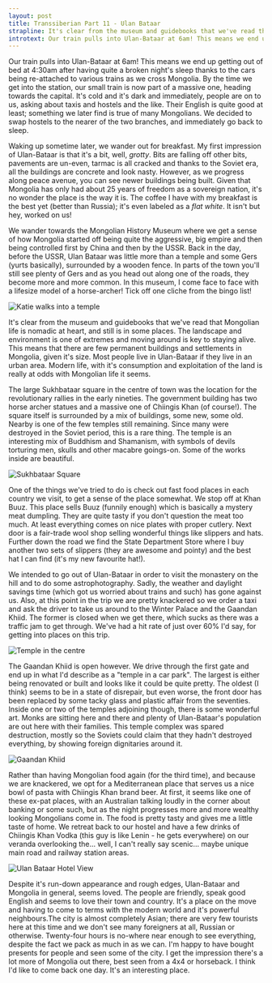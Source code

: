 ```yaml
---
layout: post
title: Transsiberian Part 11 - Ulan Bataar
strapline: It's clear from the museum and guidebooks that we've read that Mongolian life is nomadic at heart, and still is in some places.
introtext: Our train pulls into Ulan-Bataar at 6am! This means we end up getting out of bed at 4:30am after having quite a broken night's sleep thanks to the cars being re-attached to various trains as we cross Mongolia.
---
```


Our train pulls into Ulan-Bataar at 6am! This means we end up getting out of bed at 4:30am after having quite a broken night's sleep thanks to the cars being re-attached to various trains as we cross Mongolia. By the time we get into the station, our small train is now part of a massive one, heading towards the capital. It's cold and it's dark and immediately, people are on to us, asking about taxis and hostels and the like. Their English is quite good at least; something we later find is true of many Mongolians. We decided to swap hostels to the nearer of the two branches, and immediately go back to sleep.

Waking up sometime later, we wander out for breakfast. My first impression of Ulan-Bataar is that it's a bit, well, *grotty*. Bits are falling off other bits, pavements are un-even, tarmac is all cracked and thanks to the Soviet era, all the buildings are concrete and look nasty. However, as we progress along peace avenue, you can see newer buildings being built. Given that Mongolia has only had about 25 years of freedom as a sovereign nation, it's no wonder the place is the way it is. The coffee I have with my breakfast is the best yet (better than Russia); it's even labeled as a *flat white*. It isn't but hey, worked on us!

We wander towards the Mongolian History Museum where we get a sense of how Mongolia started off being quite the aggressive, big empire and then being controlled first by China and then by the USSR. Back in the day, before the USSR, Ulan Bataar was little more than a temple and some Gers (yurts basically), surrounded by a wooden fence. In parts of the town you'll still see plenty of Gers and as you head out along one of the roads, they become more and more common. In this museum, I come face to face with a lifesize model of a horse-archer! Tick off one cliche from the bingo list!

![Katie walks into a temple](https://farm9.staticflickr.com/8703/16367432524_abf4406c4d.jpg)

It's clear from the museum and guidebooks that we've read that Mongolian life is nomadic at heart, and still is in some places. The landscape and environment is one of extremes and moving around is key to staying alive. This means that there are few permanent buildings and settlements in Mongolia, given it's size. Most people live in Ulan-Bataar if they live in an urban area. Modern life, with it's consumption and exploitation of the land is really at odds with Mongolian life it seems. 

The large Sukhbataar square in the centre of town was the location for the revolutionary rallies in the early nineties. The government building has two horse archer statues and a massive one of Chiingis Khan (of course!). The square itself is surrounded by a mix of buildings, some new, some old. Nearby is one of the few temples still remaining. Since many were destroyed in the Soviet period, this is a rare thing. The temple is an interesting mix of Buddhism and Shamanism, with symbols of devils torturing men, skulls and other macabre goings-on. Some of the works inside are beautiful. 

![Sukhbataar Square](https://farm9.staticflickr.com/8753/16802357590_3dfe4ff19c.jpg)

One of the things we've tried to do is check out fast food places in each country we visit, to get a sense of the place somewhat. We stop off at Khan Buuz. This place sells Buuz (funnily enough) which is basically a mystery meat dumpling. They are quite tasty if you don't question the meat too much. At least everything comes on nice plates with proper cutlery. Next door is a fair-trade wool shop selling wonderful things like slippers and hats. Further down the road we find the State Department Store where I buy another two sets of slippers (they are awesome and pointy) and the best hat I can find (it's my new favourite hat!).

We intended to go out of Ulan-Bataar in order to visit the monastery on the hill and to do some astrophotography. Sadly, the weather and daylight savings time (which got us worried about trains and such) has gone against us. Also, at this point in the trip we are pretty knackered so we order a taxi and ask the driver to take us around to the Winter Palace and the Gaandan Khiid. The former is closed when we get there, which sucks as there was a traffic jam to get through. We've had a hit rate of just over 60% I'd say, for getting into places on this trip. 

![Temple in the centre](https://farm8.staticflickr.com/7594/16802354440_fcf3028c4c.jpg)

The Gaandan Khiid is open however. We drive through the first gate and end up in what I'd describe as a "temple in a car park". The largest is either being renovated or built and looks like it could be quite pretty. The oldest (I think) seems to be in a state of disrepair, but even worse, the front door has been replaced by some tacky glass and plastic affair from the seventies. Inside one or two of the temples adjoining though, there is some wonderful art. Monks are sitting here and there and plenty of Ulan-Bataar's population are out here with their families. This temple complex was spared destruction, mostly so the Soviets could claim that they hadn't destroyed everything, by showing foreign dignitaries around it.

![Gaandan Khiid](https://farm9.staticflickr.com/8703/16803609239_a860b4c68d.jpg)

Rather than having Mongolian food again (for the third time), and because we are knackered, we opt for a Mediterranean place that serves us a nice bowl of pasta with Chiingis Khan brand beer. At first, it seems like one of these ex-pat places, with an Australian talking loudly in the corner about banking or some such, but as the night progresses more and more wealthy looking Mongolians come in. The food is pretty tasty and gives me a little taste of home. We retreat back to our hostel and have a few drinks of Chiingis Khan Vodka (this guy is like Lenin - he gets everywhere) on our veranda overlooking the... well, I can't really say scenic... maybe unique main road and railway station areas. 

![Ulan Bataar Hotel View](https://farm8.staticflickr.com/7621/16802351020_7f0201e6ef.jpg)

Despite it's run-down appearance and rough edges, Ulan-Bataar and Mongolia in general, seems loved. The people are friendly, speak good English and seems to love their town and country. It's a place on the move and having to come to terms with the modern world and it's powerful neighbours.The city is almost completely Asian; there are very few tourists here at this time and we don't see many foreigners at all, Russian or otherwise. Twenty-four hours is no-where near enough to see everything, despite the fact we pack as much in as we can. I'm happy to have bought presents for people and seen some of the city. I get the impression there's a lot more of Mongolia out there, best seen from a 4x4 or horseback. I think I'd like to come back one day. It's an interesting place.